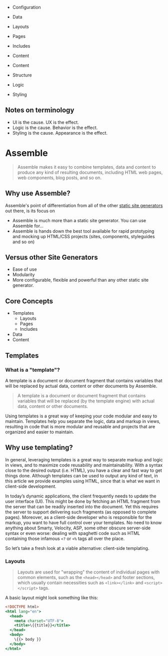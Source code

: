 * Configuration

* Data

* Layouts
* Pages
* Includes

* Content


* Content
* Structure
* Logic
* Styling

## Notes on terminology

* UI is the cause. UX is the effect.
* Logic is the cause. Behavior is the effect.
* Styling is the cause. Appearance is the effect.


# Assemble

> Assemble makes it easy to combine templates, data and content to produce any kind of resulting documents, including HTML web pages, web components, blog posts, and so on.

## Why use Assemble?

Assemble's point of differentiation from all of the other [static site generators](http://staticsitegenerators.net/) out there, is its focus on

* Assemble is much more than a static site generator. You can use Assemble for...
* Assemble is hands down the best tool available for rapid prototyping and mocking up HTML/CSS projects (sites, components, styleguides and so on)


## Versus other Site Generators

* Ease of use
* Modularity
* More configurable, flexible and powerful than any other static site generator.

## Core Concepts

* Templates
  - Layouts
  - Pages
  - Includes
* Data
* Content

## Templates

### What is a "template"?

A template is a document or document fragment that contains variables that will be replaced by actual data, content or other documents by Assemble.

> A template is a document or document fragment that contains variables that will be replaced (by the template engine) with actual data, content or other documents.

Using templates is a great way of keeping your code modular and easy to maintain. Templates help you separate the logic, data and markup in views, resulting in code that is more modular and reusable and projects that are organized and easier to maintain.

## Why use templating?

In general, leveraging templates is a great way to separate markup and logic in views, and to maximize code reusability and maintainability. With a syntax close to the desired output (i.e. HTML), you have a clear and fast way to get things done. Although templates can be used to output any kind of text, in this article we provide examples using HTML, since that is what we want in client-side development.

In today’s dynamic applications, the client frequently needs to update the user interface (UI). This might be done by fetching an HTML fragment from the server that can be readily inserted into the document. Yet this requires the server to support delivering such fragments (as opposed to complete pages). Moreover, as a client-side developer who is responsible for the markup, you want to have full control over your templates. No need to know anything about Smarty, Velocity, ASP, some other obscure server-side syntax or even worse: dealing with spaghetti code such as HTML containing those infamous `<?` or `<%` tags all over the place.

So let’s take a fresh look at a viable alternative: client-side templating.


### Layouts

> Layouts are used for "wrapping" the content of individual pages with common elements, such as the `<head></head>` and footer sections, which usually contain necessities such as `<link></link>` and `<script></script>` tags.

A basic layout might look something like this:

```handlebars
<!DOCTYPE html>
<html lang="en">
  <head>
    <meta charset="UTF-8">
    <title>\{{title}}</title>
  </head>
  <body>
    \{{> body }}
  </body>
</html>
